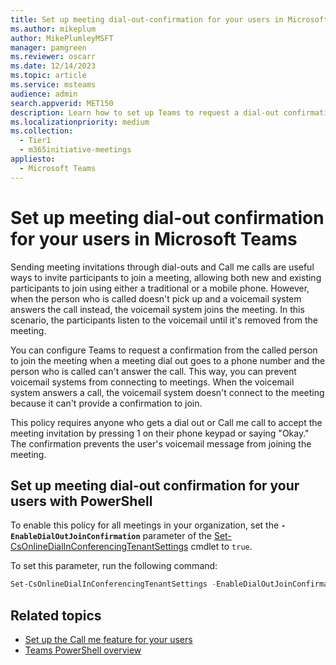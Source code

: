 ```yaml
---
title: Set up meeting dial-out-confirmation for your users in Microsoft Teams
ms.author: mikeplum
author: MikePlumleyMSFT
manager: pamgreen
ms.reviewer: oscarr
ms.date: 12/14/2023
ms.topic: article
ms.service: msteams
audience: admin
search.appverid: MET150
description: Learn how to set up Teams to request a dial-out confirmation to prevent voicemail systems from connecting to meetings when the called person is unable to answer the call.
ms.localizationpriority: medium
ms.collection: 
  - Tier1
  - m365initiative-meetings
appliesto: 
  - Microsoft Teams
---
```


# Set up meeting dial-out confirmation for your users in Microsoft Teams

Sending meeting invitations through dial-outs and Call me calls are useful ways to invite participants to join a meeting, allowing both new and existing participants to join using either a traditional or a mobile phone. However, when the person who is called doesn't pick up and a voicemail system answers the call instead, the voicemail system joins the meeting. In this scenario, the participants listen to the voicemail until it's removed from the meeting.

You can configure Teams to request a confirmation from the called person to join the meeting when a meeting dial out goes to a phone number and the person who is called can't answer the call. This way, you can prevent voicemail systems from connecting to meetings. When the voicemail system answers a call, the voicemail system doesn't connect to the meeting because it can't provide a confirmation to join.

This policy requires anyone who gets a dial out or Call me call to accept the meeting invitation by pressing 1 on their phone keypad or saying "Okay." The confirmation prevents the user's voicemail message from joining the meeting.

## Set up meeting dial-out confirmation for your users with PowerShell

To enable this policy for all meetings in your organization, set
the  **`-EnableDialOutJoinConfirmation`** parameter of the [Set-CsOnlineDialInConferencingTenantSettings](/powershell/module/skype/set-csonlinedialinconferencingtenantsettings) cmdlet to ```true```. 

To set this parameter, run the following command:

```PowerShell
Set-CsOnlineDialInConferencingTenantSettings -EnableDialOutJoinConfirmation $true
```

## Related topics

- [Set up the Call me feature for your users](set-up-the-call-me-feature-for-your-users.md)
- [Teams PowerShell overview](teams-powershell-overview.md)
